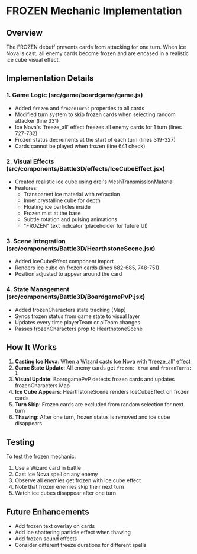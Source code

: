 # FROZEN Mechanic Implementation

## Overview
The FROZEN debuff prevents cards from attacking for one turn. When Ice Nova is cast, all enemy cards become frozen and are encased in a realistic ice cube visual effect.

## Implementation Details

### 1. Game Logic (src/game/boardgame/game.js)
- Added `frozen` and `frozenTurns` properties to all cards
- Modified turn system to skip frozen cards when selecting random attacker (line 331)
- Ice Nova's 'freeze_all' effect freezes all enemy cards for 1 turn (lines 727-732)
- Frozen status decrements at the start of each turn (lines 319-327)
- Cards cannot be played when frozen (line 641 check)

### 2. Visual Effects (src/components/Battle3D/effects/IceCubeEffect.jsx)
- Created realistic ice cube using drei's MeshTransmissionMaterial
- Features:
  - Transparent ice material with refraction
  - Inner crystalline cube for depth
  - Floating ice particles inside
  - Frozen mist at the base
  - Subtle rotation and pulsing animations
  - "FROZEN" text indicator (placeholder for future UI)

### 3. Scene Integration (src/components/Battle3D/HearthstoneScene.jsx)
- Added IceCubeEffect component import
- Renders ice cube on frozen cards (lines 682-685, 748-751)
- Position adjusted to appear around the card

### 4. State Management (src/components/Battle3D/BoardgamePvP.jsx)
- Added frozenCharacters state tracking (Map)
- Syncs frozen status from game state to visual layer
- Updates every time playerTeam or aiTeam changes
- Passes frozenCharacters prop to HearthstoneScene

## How It Works

1. **Casting Ice Nova**: When a Wizard casts Ice Nova with 'freeze_all' effect
2. **Game State Update**: All enemy cards get `frozen: true` and `frozenTurns: 1`
3. **Visual Update**: BoardgamePvP detects frozen cards and updates frozenCharacters Map
4. **Ice Cube Appears**: HearthstoneScene renders IceCubeEffect on frozen cards
5. **Turn Skip**: Frozen cards are excluded from random selection for next turn
6. **Thawing**: After one turn, frozen status is removed and ice cube disappears

## Testing
To test the frozen mechanic:
1. Use a Wizard card in battle
2. Cast Ice Nova spell on any enemy
3. Observe all enemies get frozen with ice cube effect
4. Note that frozen enemies skip their next turn
5. Watch ice cubes disappear after one turn

## Future Enhancements
- Add frozen text overlay on cards
- Add ice shattering particle effect when thawing
- Add frozen sound effects
- Consider different freeze durations for different spells